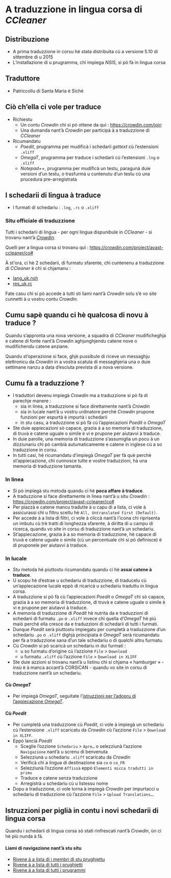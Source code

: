 # A traduzzione in lingua corsa di _CCleaner_

## Distribuzione
- A prima traduzzione in corsu hè stata distribuita cù a versione 5.10 di sittembre di u 2015
- L’installazione di u prugramma, chì impiega _NSIS_, si pò fà in lingua corsa

## Traduttore
- Patriccollu di Santa Maria è Sichè

## Ciò ch’ella ci vole per traduce
- Richiestu
  - Un contu _Crowdin_ chì si pò ottene da quì : https://crowdin.com/join
  - Una dumanda nant’à _Crowdin_ per participà à a traduzzione di _CCleaner_
- Ricumandatu
  - _Poedit_, prugramma per mudificà i schedarii _gettext_ cù l’estensioni `.xliff`
  - _OmegaT_, prugramma per traduce i schedarii cù l’estensioni `.lng` o `.xliff`
  - _Notepad++_, prugramma per mudificà un testu, paragunà duie versioni d’un testu, o trasfurmà u cuntenutu d’un testu cù una prucedura pre-arregistrata

## I schedarii di lingua à traduce

- I furmati di schedariu : `.lng`, `.rc` o `.xliff`

### Situ officiale di traduzzione

Tutti i schedarii di lingua - per ogni lingua dispunibule in _CCleaner_ - si trovanu nant’à [_Crowdin_](https://crowdin.com/project/avast-ccleaner).

Quelli per a lingua corsa si trovanu quì : https://crowdin.com/project/avast-ccleaner/co#

À st'ora, ci hè 2 schedarii, di furmatu sfarente, chì cuntenenu a traduzzione di _CCleaner_ è chì si chjamanu :
- [lang_uk.nsh](https://crowdin.com/translate/avast-ccleaner/1613/en-co)
- [res_uk.rc](https://crowdin.com/translate/avast-ccleaner/3434/en-co)

Fate casu chì si pò accede à tutti sti liami nant’à _Crowdin_ solu s’è vo site cunnetti à u vostru contu _Crowdin_.

## Cumu sapè quandu ci hè qualcosa di novu à traduce ?

Quandu s’appronta una nova versione, a squadra di _CCleaner_ mudificheghja e catene di fonte nant’à _Crowdin_ aghjunghjendu catene nove o mudifichendu catene anziane.  

Quandu st’operazione si face, ghjè pussibule di riceve un messaghju elettronicu da _Crowdin_ in a vostra scatula di messaghjeria una o duie settimane nanzu a data d’esciuta prevista di a nova versione.  

## Cumu fà a traduzzione ?

- I traduttori devenu impiegà _Crowdin_ ma a traduzzione si pò fà di parechje manere :
  - sia in linea, a traduzzione si face direttamente nant’à _Crowdin_
  - sia in lucale nant’à u vostru urdinatore perchè _Crowdin_ prupone funzioni per espurtà è impurtà i schedarii
  - in stu casu, a traduzzione si pò fà cù l’appiecazioni _Poedit_ o _OmegaT_
- Ste duie appiecazioni sò capace, grazia à a so memoria di traduzzione, di truvà e catene uguale o simile è vi e prupone per aiutavvi à traduce.
- In duie parolle, una memoria di traduzzione s’assumiglia un pocu à un dizziunariu chì pò cambià autumaticamente e catene in inglese cù a so traduzzione in corsu.
- In tutti casi, hè ricumandatu d’impiegà _OmegaT_ per fà què perchè st’appiecazione, chì cunnosce tutte e vostre traduzzioni, hà una memoria di traduzzione tamanta.

### In linea
- Si pò impiegà stu metoda quandu ci hè __poca affare à traduce__.
- A traduzzione si face direttamente in linea nant’à u situ _Crowdin_ :  
  https://crowdin.com/project/avast-ccleaner/co#
- Per piazzà e catene mancu tradutte à u capu di a lista, ci vole à assicurassi chì u filtru sceltu hè `All, Untranslated First (Default)`.
- Per accede à a lista di filtri, ci vole à cliccà nant’à l’icona chì riprisenta un imbutu cù trè tratti di longhezza sfarente, à diritta di u campu di ricerca, quandu vo site in corsu di traduzzione nant’à un schedariu.
- St’appiecazione, grazia à a so memoria di traduzzione, hè capace di truvà e catene uguale o simile (cù un percentuale chì si pò definisce) è di pruponele per aiutavvi à traduce.

### In lucale
- Stu metoda hè piuttostu ricumandatu quandu ci hè __assai catene à traduce__.
- U scopu hè d’estrae u schedariu di traduzzione, di traducelu cù un’appiecazione lucale eppò di ricaricà u schedariu traduttu in lingua corsa.
- A traduzzione si pò fà cù l’appiecazioni _Poedit_ o _OmegaT_ chì sò capace, grazia à a so memoria di traduzzione, di truvà e catene uguale o simile è vi e prupone per aiutavvi à traduce.
- A memoria di traduzzione di _Poedit_ hè nutrita da e traduzzioni di schedarii di furmatu `.po` o `.xliff` invece chì quella d’_OmegaT_ hè più maiò perchè ella cresce da e traduzzioni di schedarii di tutti i furmati.
- Dunque _Poedit_ serà piuttostu impiegatu per cumpletà a traduzzione d’un schedariu `.po` o `.xliff` dighjà principiata è _OmegaT_ serà ricumandatu per fà a traduzzione sana d’un tale schedariu o di qualchì altru furmatu.
- Cù _Crowdin_ si pò scaricà un schedariu in dui furmati :
  - u so furmatu d’origine cù l’azzione `File` > `Download`
  - u furmatu `.xliff` cù l’azzione `File` > `Download in XLIFF`
- Ste duie azzioni si trovanu nant’à u listinu chì si chjama « hamburger » - insù è à manca accant’à CORSICAN - quandu vo site in corsu di traduzzione nant’à un schedariu.
#### Cù _OmegaT_
  - Per impiegà _OmegaT_, seguitate l’[istruzzioni per l’adopru di l’appiecazione _OmegaT_](OmegaT.md).
#### Cù  _Poedit_
  - Per cumpletà una traduzzione cù _Poedit_, ci vole à impiegà un schedariu cù l’estensione `.xliff` scaricatu da _Crowdin_ cù l’azzione `File` > `Download in XLIFF`.
  - Eppò lancià _Poedit_
    - Sceglie l’ozzione `Schedariu` > `Apre…` o selezziunà l’azzione `Navigazione` nant’à u screnu di benvenuta
    - Selezziunà u schedariu `.xliff` scaricatu da _Crowdin_
    - Verificà chì a lingua di destinazione sia `co` o `co_FR`
    - Selezziunà l’ozzione `Affissà` eppò `Elementi micca tradutti in primu`
    - Traduce e catene senza traduzzione
    - Arregistrà u schedariu cù u listessu nome
- Dopu a traduzzione, ci vole torna à impiegà _Crowdin_ per impurtacci u schedariu di traduzzione cù l’azzione `File` > `Upload Translations…`.

## Istruzzioni per piglià in contu i novi schedarii di lingua corsa

Quandu i schedarii di lingua corsa sò stati rinfrescati nant’à _Crowdin_, ùn ci hè più nunda à fà.

#### Liami di navigazione nant’à stu situ
- [Rivene à a lista di i membri di stu prughjettu](./)
- [Rivene à a lista di tutti i prughjetti](../)
- [Rivene à a lista di tutti i prugrammi](../../../../#readme)
